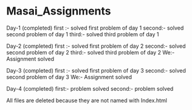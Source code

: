# Masai_Assignments

Day-1   (completed)
first :- solved first problem of day 1
second:- solved second problem of day 1
third:- solved third problem of day 1

Day-2   (completed)
first :- solved first problem of day 2
second:- solved second problem of day 2
third:- solved third problem of day 2
We:- Assignment solved


Day-3 (completed)
first :- solved first problem of day 3
second:- solved second problem of day 3
We:- Assignment solved


Day-4   (completed)
first:- problem solved
second:- problem solved

All files are deleted because they are not named with Index.html 
